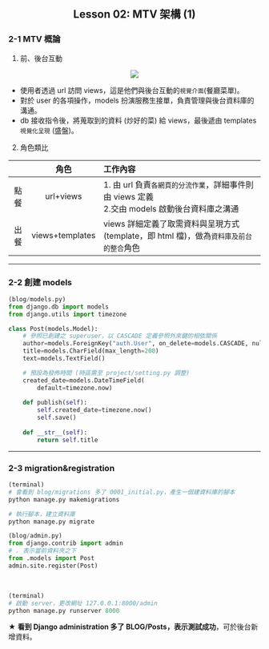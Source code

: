 <h2 align="center">Lesson 02: MTV 架構 (1)</h2>

### 2-1 MTV 概論
1. 前、後台互動
<p align="center"><img src="https://upload.cc/i1/2021/11/02/u9qvlY.png"></p>

- 使用者透過 url 訪問 views，這是他們與後台互動的`視覺介面`(餐廳菜單)。
- 對於 user 的各項操作，models 扮演服務生接單，負責管理與後台資料庫的溝通。
- db 接收指令後，將蒐取到的資料 (炒好的菜) 給 views，最後遞由 templates `視覺化呈現` (盛盤)。

2. 角色類比

| | 角色 | 工作內容 |
| :---: | :---: | :--- |
| 點餐 | url+views | 1. 由 url 負責`各網頁的分流作業`，詳細事件則由 views 定義<br>2.交由 models 啟動後台資料庫之溝通 |
| 出餐 | views+templates | views 詳細定義了取需資料與呈現方式 (template，即 html 檔)，做為`資料庫及前台的整合`角色 |

---
### 2-2 創建 models
```python
(blog/models.py)
from django.db import models
from django.utils import timezone

class Post(models.Model):
    # 參照已創建之 superuser，以 CASCADE 定義參照外來鍵的相依關係
    author=models.ForeignKey("auth.User", on_delete=models.CASCADE, null=False)
    title=models.CharField(max_length=200)
    text=models.TextField()

    # 預設為發佈時間 (時區需至 project/setting.py 調整)
    created_date=models.DateTimeField(
        default=timezone.now)
    
    def publish(self):
        self.created_date=timezone.now()
        self.save()
        
    def __str__(self):
        return self.title
```
       
---
### 2-3 migration&registration
```python
(terminal)
# 會看到 blog/migrations 多了 0001_initial.py，產生一個建資料庫的腳本
python manage.py makemigrations

# 執行腳本，建立資料庫
python manage.py migrate
```

```python
(blog/admin.py)
from django.contrib import admin
# . 表示當前資料夾之下
from .models import Post
admin.site.register(Post)
```
<br/>

```python
(terminal) 
# 啟動 server，更改網址 127.0.0.1:8000/admin
python manage.py runserver 8000
```
★ <b>看到 Django administration 多了 BLOG/Posts，表示測試成功</b>，可於後台新增資料。
